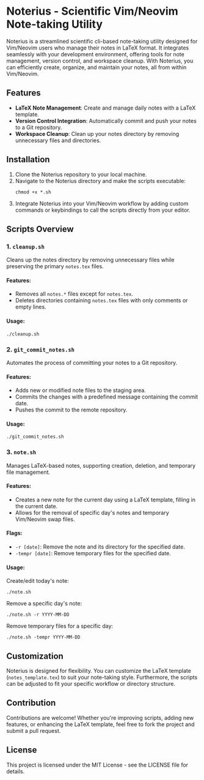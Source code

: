 # Noterius - Scientific Vim/Neovim Note-taking Utility

Noterius is a streamlined scientific cli-based note-taking utility designed for Vim/Neovim users who manage their notes in LaTeX format. It integrates seamlessly with your development environment, offering tools for note management, version control, and workspace cleanup. With Noterius, you can efficiently create, organize, and maintain your notes, all from within Vim/Neovim.

## Features

- **LaTeX Note Management**: Create and manage daily notes with a LaTeX template.
- **Version Control Integration**: Automatically commit and push your notes to a Git repository.
- **Workspace Cleanup**: Clean up your notes directory by removing unnecessary files and directories.

## Installation

1. Clone the Noterius repository to your local machine.
2. Navigate to the Noterius directory and make the scripts executable:
   ```
   chmod +x *.sh
   ```
3. Integrate Noterius into your Vim/Neovim workflow by adding custom commands or keybindings to call the scripts directly from your editor.

## Scripts Overview

### 1. `cleanup.sh`

Cleans up the notes directory by removing unnecessary files while preserving the primary `notes.tex` files.

#### Features:
- Removes all `notes.*` files except for `notes.tex`.
- Deletes directories containing `notes.tex` files with only comments or empty lines.

#### Usage:
```
./cleanup.sh
```

### 2. `git_commit_notes.sh`

Automates the process of committing your notes to a Git repository.

#### Features:
- Adds new or modified note files to the staging area.
- Commits the changes with a predefined message containing the commit date.
- Pushes the commit to the remote repository.

#### Usage:
```
./git_commit_notes.sh
```

### 3. `note.sh`

Manages LaTeX-based notes, supporting creation, deletion, and temporary file management.

#### Features:
- Creates a new note for the current day using a LaTeX template, filling in the current date.
- Allows for the removal of specific day's notes and temporary Vim/Neovim swap files.

#### Flags:
- `-r [date]`: Remove the note and its directory for the specified date.
- `-tempr [date]`: Remove temporary files for the specified date.

#### Usage:
Create/edit today's note:
```
./note.sh
```
Remove a specific day's note:
```
./note.sh -r YYYY-MM-DD
```
Remove temporary files for a specific day:
```
./note.sh -tempr YYYY-MM-DD
```

## Customization

Noterius is designed for flexibility. You can customize the LaTeX template (`notes_template.tex`) to suit your note-taking style. Furthermore, the scripts can be adjusted to fit your specific workflow or directory structure.

## Contribution

Contributions are welcome! Whether you're improving scripts, adding new features, or enhancing the LaTeX template, feel free to fork the project and submit a pull request.

## License

This project is licensed under the MIT License - see the LICENSE file for details.
